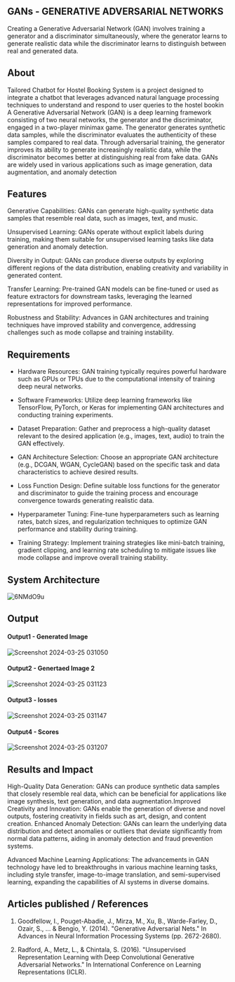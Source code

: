 ## GANs - GENERATIVE ADVERSARIAL NETWORKS
Creating a Generative Adversarial Network (GAN) involves training a generator and a discriminator simultaneously, where the generator learns to generate realistic data while the discriminator learns to distinguish between real and generated data.

## About
<!--Detailed Description about the project-->
Tailored Chatbot for Hostel Booking System is a project designed to integrate a chatbot that leverages advanced natural language processing techniques to understand and respond to user queries to the hostel bookin
A Generative Adversarial Network (GAN) is a deep learning framework consisting of two neural networks, the generator and the discriminator, engaged in a two-player minimax game. The generator generates synthetic data samples, while the discriminator evaluates the authenticity of these samples compared to real data. Through adversarial training, the generator improves its ability to generate increasingly realistic data, while the discriminator becomes better at distinguishing real from fake data. GANs are widely used in various applications such as image generation, data augmentation, and anomaly detection

## Features
<!--List the features of the project as shown below-->
Generative Capabilities: GANs can generate high-quality synthetic data samples that resemble real data, such as images, text, and music.

Unsupervised Learning: GANs operate without explicit labels during training, making them suitable for unsupervised learning tasks like data generation and anomaly detection.

Diversity in Output: GANs can produce diverse outputs by exploring different regions of the data distribution, enabling creativity and variability in generated content.

Transfer Learning: Pre-trained GAN models can be fine-tuned or used as feature extractors for downstream tasks, leveraging the learned representations for improved performance.

Robustness and Stability: Advances in GAN architectures and training techniques have improved stability and convergence, addressing challenges such as mode collapse and training instability.

## Requirements
<!--List the requirements of the project as shown below-->
* Hardware Resources: GAN training typically requires powerful hardware such as GPUs or TPUs due to the computational intensity of training deep neural networks.

* Software Frameworks: Utilize deep learning frameworks like TensorFlow, PyTorch, or Keras for implementing GAN architectures and conducting training experiments.

* Dataset Preparation: Gather and preprocess a high-quality dataset relevant to the desired application (e.g., images, text, audio) to train the GAN effectively.

* GAN Architecture Selection: Choose an appropriate GAN architecture (e.g., DCGAN, WGAN, CycleGAN) based on the specific task and data characteristics to achieve desired results.

* Loss Function Design: Define suitable loss functions for the generator and discriminator to guide the training process and encourage convergence towards generating realistic data.

* Hyperparameter Tuning: Fine-tune hyperparameters such as learning rates, batch sizes, and regularization techniques to optimize GAN performance and stability during training.

* Training Strategy: Implement training strategies like mini-batch training, gradient clipping, and learning rate scheduling to mitigate issues like mode collapse and improve overall training stability.

## System Architecture
<!--Embed the system architecture diagram as shown below-->

![6NMdO9u](https://github.com/veeramalai03/GANsPoject2/assets/75234790/1d8218f2-76b8-4880-aa58-51b8461263ff)



## Output

<!--Embed the Output picture at respective places as shown below as shown below-->
#### Output1 - Generated Image

![Screenshot 2024-03-25 031050](https://github.com/veeramalai03/GANsPoject2/assets/75234790/a52195f2-7ae4-4cdf-b2dd-103f9cc03539)


#### Output2 - Genertaed Image 2

![Screenshot 2024-03-25 031123](https://github.com/veeramalai03/GANsPoject2/assets/75234790/1f9e3cad-5c98-46c0-9077-71d1830ebe8d)

#### Output3 - losses

![Screenshot 2024-03-25 031147](https://github.com/veeramalai03/GANsPoject2/assets/75234790/399a360d-3dd3-42a2-8cc5-82ac2c858fea)

#### Output4 - Scores

![Screenshot 2024-03-25 031207](https://github.com/veeramalai03/GANsPoject2/assets/75234790/25aac64c-a19d-4c54-83a3-34cf52105807)



## Results and Impact
<!--Give the results and impact as shown below-->
High-Quality Data Generation: GANs can produce synthetic data samples that closely resemble real data, which can be beneficial for applications like image synthesis, text generation, and data augmentation.Improved Creativity and Innovation: GANs enable the generation of diverse and novel outputs, fostering creativity in fields such as art, design, and content creation.
Enhanced Anomaly Detection: GANs can learn the underlying data distribution and detect anomalies or outliers that deviate significantly from normal data patterns, aiding in anomaly detection and fraud prevention systems.

Advanced Machine Learning Applications: The advancements in GAN technology have led to breakthroughs in various machine learning tasks, including style transfer, image-to-image translation, and semi-supervised learning, expanding the capabilities of AI systems in diverse domains.

## Articles published / References
1. Goodfellow, I., Pouget-Abadie, J., Mirza, M., Xu, B., Warde-Farley, D., Ozair, S., ... & Bengio, Y. (2014). "Generative Adversarial Nets." In Advances in Neural Information Processing Systems (pp. 2672-2680).

2. Radford, A., Metz, L., & Chintala, S. (2016). "Unsupervised Representation Learning with Deep Convolutional Generative Adversarial Networks." In International Conference on Learning Representations (ICLR).




